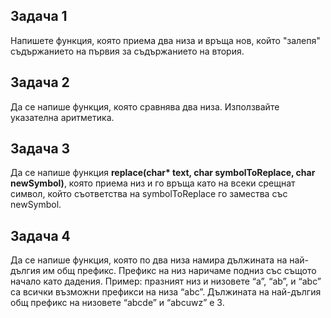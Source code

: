## Задача 1
Напишете функция, която приема два низа и връща нов, който "залепя" съдържанието на първия за съдържанието на втория.

## Задача 2
Да се напише функция, която сравнява два низа. Използвайте указателна аритметика.

## Задача 3
Да се напише функция __replace(char* text, char symbolToReplace, char newSymbol)__, която приема низ и го връща като на всеки срещнат символ, който
съответства на symbolToReplace го замества със newSymbol.

## Задача 4
Да се напише функция, която по два низа намира дължината на най-дългия им общ префикс. Префикс на низ наричаме подниз със същото начало като дадения. 
Пример: празният низ и низовете “a”, “ab”, и “abc”
са всички възможни префикси на низа “abc”.
Дължината на най-дългия общ префикс на низовете “abcde” и “abcuwz” е 3.